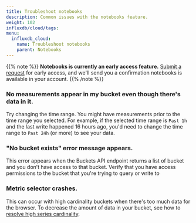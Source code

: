 ```yaml
---
title: Troubleshoot notebooks
description: Common issues with the notebooks feature.
weight: 102
influxdb/cloud/tags:
menu:
  influxdb_cloud:
    name: Troubleshoot notebooks
    parent: Notebooks
---
```

{{% note %}}
**Notebooks is currently an early access feature.**
[Submit a request](https://w2.influxdata.com/notebooks-early-access/ ) for early access, and we'll send you a confirmation notebooks is available in your account.
{{% /note %}}

### No measurements appear in my bucket even though there's data in it.
Try changing the time range. You might have measurements prior to the time range you selected. For example, if the selected time range is `Past 1h` and the last write happened 16 hours ago, you'd need to change the time range to `Past 24h` (or more) to see your data.

### "No bucket exists" error message appears.
This error appears when the Buckets API endpoint returns a list of bucket and you don’t have access to that bucket. Verify that you have access permissions to the bucket that you're trying to query or write to

### Metric selector crashes.
This can occur with high cardinality buckets when there's too much data for the browser. To decrease the amount of data in your bucket, see how to [resolve high series cardinality](/influxdb/cloud/write-data/best-practices/resolve-high-cardinality/).
